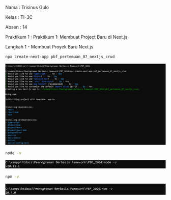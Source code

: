 Nama : Trisinus Gulo 

Kelas : TI-3C

Absen : 14

Praktikum 1 : Praktikum 1: Membuat Project Baru di Next.js

Langkah 1 - Membuat Proyek Baru Next.js
```bash
npx create-next-app pbf_pertemuan_07_nextjs_crud
```
![test](img/langkah1_Prak1.png)

```bash
node -v
```
![test](img/langkah2_Prak1.png)

```bash
npm -v
```
![test](img/langkah3_Prak1.png)






